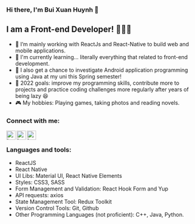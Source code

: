 ### Hi there, I'm Bui Xuan Huynh 👋 

## I am a Front-end Developer! 🥑🥑🥑
- 🍱 I’m mainly working with ReactJs and React-Native to build web and mobile applications.
- 🍔 I'm currently learning... literally everything that related to front-end development. 
- 🌭 I also get a chance to investigate Android application programming using Java at my uni this Spring semester! 
- 🍉 2022 goals: improve my programming skills, contribute more to projects and practice coding challenges more regularly after years of being lazy 😆
- 🎮 My hobbies: Playing games, taking photos and reading novels.

### Connect with me:
[<img align="left" alt="bxhuynh | LinkedIn" width="24px" src="https://cdn.jsdelivr.net/npm/simple-icons@v3/icons/linkedin.svg" />][linkedin]
[<img align="left" alt="bxhuynh | Facebook" width="24px" src="https://cdn.jsdelivr.net/npm/simple-icons@v3/icons/facebook.svg" />][facebook]
[<img align="left" alt="bxhuynh | Skype" width="24px" src="https://cdn.jsdelivr.net/npm/simple-icons@v3/icons/skype.svg" />][skype]

<br/>

### Languages and tools:
- ReactJS
- React Native
- UI Libs: Material UI, React Native Elements
- Styles: CSS3, SASS
- Form Management and Validation: React Hook Form and Yup
- API requests: axios
- State Management Tool: Redux Toolkit
- Version Control Tools: Git, Github
- Other Programming Languages (not proficient): C++, Java, Python.



[linkedin]: https://www.linkedin.com/in/xu%C3%A2n-huy%CC%80nh-bu%CC%80i-485232145/
[facebook]: https://www.facebook.com/buixuanhuynh1998/
[skype]: https://join.skype.com/invite/fZEnP70fDVh8
